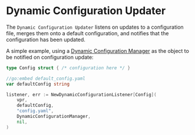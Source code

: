# Dynamic Configuration Updater

The `Dynamic Configuration Updater` listens on updates to a configuration file, merges them onto a default configuration, and notifies that the configuration has been updated.

A simple example, using a [Dynamic Configuration Manager](/pkg/manager) as the object to be notified on configuration update:

```go
type Config struct { /* configuration here */ }

//go:embed default_config.yaml
var defaultConfig string

listener, err := NewDynamicConfigurationListener[Config](
    vpr,
    defaultConfig,
    "config.yaml",
    DynamicConfigurationManager,
    nil,
)
```
